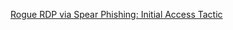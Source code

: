 [Rogue RDP via Spear Phishing: Initial Access Tactic](https://medium.com/@0xc4thack/rogue-rdp-via-spear-phishing-initial-access-tactic-d7be328a0b13)
